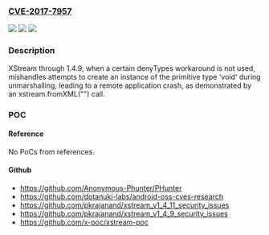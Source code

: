 ### [CVE-2017-7957](https://cve.mitre.org/cgi-bin/cvename.cgi?name=CVE-2017-7957)
![](https://img.shields.io/static/v1?label=Product&message=n%2Fa&color=blue)
![](https://img.shields.io/static/v1?label=Version&message=n%2Fa&color=blue)
![](https://img.shields.io/static/v1?label=Vulnerability&message=n%2Fa&color=brighgreen)

### Description

XStream through 1.4.9, when a certain denyTypes workaround is not used, mishandles attempts to create an instance of the primitive type 'void' during unmarshalling, leading to a remote application crash, as demonstrated by an xstream.fromXML("<void/>") call.

### POC

#### Reference
No PoCs from references.

#### Github
- https://github.com/Anonymous-Phunter/PHunter
- https://github.com/dotanuki-labs/android-oss-cves-research
- https://github.com/pkrajanand/xstream_v1_4_11_security_issues
- https://github.com/pkrajanand/xstream_v1_4_9_security_issues
- https://github.com/x-poc/xstream-poc

